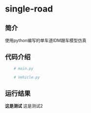 # single-road

## 简介

使用python编写的单车道IDM跟车模型仿真
## 代码介绍

```python
    # main.py
```

```python
    # Vehicle.py
```

## 运行结果

**这是测试**
这是测试2